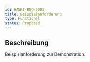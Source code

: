 ```yaml
---
id: HASKI-REQ-0001
title: Beispielanforderung
type: Functional
status: Proposed
---
```


## Beschreibung
Beispielanforderung zur Demonstration.
